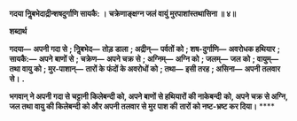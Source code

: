 **गदया निॢबभेदाद्रीन्शषदुर्गाणि सायकै: ।** **चक्रेणाङ्क्षग्न जलं वायुं मुरपाशांस्तथासिना ॥ ४॥** 

**शब्दार्थ** 

**गदया—** **अपनी गदा से** **; निॢबभेद—** **तोड़ डाला** **; अद्रीन्—** **पर्वतों को** **; शष-दुर्गाणि—** **अवरोधक हथियार** **; सायकै:—** **अपने** **बाणों से** **; चक्रेण—** **अपने चक्र से** **; अग्निम्—** **अग्नि को** **; जलम्—** **जल को** **; वायुम्—** **तथा वायु को** **; मुर-पाशान्—** **तारों के** **फंदों के अवरोधों को** **; तथा—** **इसी तरह** **; असिना—** **अपनी तलवार से।** **.** 

**भगवान् ने अपनी गदा से चट्टानी किलेबन्दी को, अपने बाणों से हथियारों की नाकेबन्दी** **को, अपने चक्र से अग्नि, जल तथा वायु की किलेबन्दी को और अपनी तलवार से मुर पाश की** **तारों को नष्ट-भ्रष्ट कर दिया।** **** 